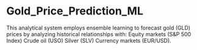 # Gold_Price_Prediction_ML
This analytical system employs ensemble learning to forecast gold (GLD) prices by analyzing historical relationships with:  Equity markets (S&amp;P 500 Index)  Crude oil (USO)  Silver (SLV)  Currency markets (EUR/USD).
